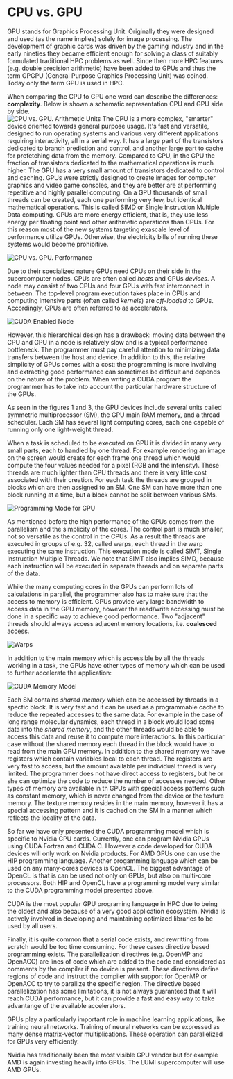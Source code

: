 # CPU vs. GPU

GPU stands for Graphics Processing Unit. Originally they were designed and used (as the name implies) solely for image processing. The development of graphic cards was driven by the gaming industry and in the early nineties they became efficient enough for solving a class of suitably formulated traditional HPC problems as well.  Since then more HPC features (e.g. double precision arithmetic) have been added to GPUs and thus the term GPGPU (General Purpose Graphics Processing Unit) was coined. Today only the term GPU is used in HPC. 

When comparing the CPU to GPU one word can describe the differences: **complexity**. Below is shown a schematic representation CPU and GPU side by side.  
![CPU vs. GPU. Arithmetic Units](Images/CPU_vs_GPU_alu.png)
The CPU is a more complex, "smarter" device oriented towards general purpose usage. It's fast and versatile, designed to run operating systems and various very different applications requiring interactivity, all in a serial way.  It has a large part of the transistors dedicated to branch prediction and control,  and another large part to cache for prefetching data from the memory. Compared to CPU, in the GPU the fraction of transistors dedicated to the mathematical operations is much higher. The GPU has a very small amount of transistors dedicated to control and caching. GPUs were strictly designed to create images for computer graphics and video game consoles, and they are better are at performing repetitive and highly parallel computing.  On a GPU thousands of small threads can be created, each one performing very few, but identical mathematical operations. This is called SIMD or Single Instruction Multiple Data computing. GPUs are more energy efficient, that is, they use less energy per floating point and other arithmetic operations than CPUs. For this reason most of the new systems targeting exascale level of performance utilize GPUs. Otherwise, the electricity bills of running these systems would become prohibitive.

![CPU vs. GPU. Performance](Images/Performance_Comparison.jpeg)

Due to their specialized nature GPUs need CPUs on their side in the supercomputer nodes. CPUs are often called *hosts* and GPUs *devices*. A node may consist of two CPUs and four GPUs with fast interconnect in between. The top-level program execution takes place in CPUs and computing intensive parts (often called *kernels*) are *off-loaded* to GPUs. Accordingly, GPUs are often referred to as accelerators.

![CUDA Enabled Node](Images/cuda_hrdw.jpeg)

However, this hierarchical design has a drawback: moving data between the CPU and GPU in a node is relatively slow and is a typical performance bottleneck. The programmer must pay careful attention to minimizing data transfers between the host and device. In addition to this, the relative simplicity of GPUs comes with a cost: the programming is more involving and extracting good performance can sometimes be difficult and depends on the nature of the problem. When writing a CUDA program the programmer has to take into account the particular hardware structure of the GPUs. 

As seen in the figures 1 and 3, the GPU devices include several units called symmetric multiprocessor (SM), the GPU main RAM memory, and a thread scheduler. Each SM has several light computing cores, each one capable of running only one light-weight thread. 

When a task is scheduled to be executed on GPU it is divided in many very small parts, each to handled by one thread. For example rendering an image on the screen would create for each frame one thread which would compute the four values needed for a pixel (RGB and the intensity). These threads are much lighter than CPU threads and there is very little cost associated with their creation.  For each task the threads are grouped in blocks which are then assigned to an SM. One SM can have more than one block running at a time, but a block cannot be split between various SMs.

![Programming Mode for GPU](Images/prog_model.jpg)

As mentioned before the high performance of the GPUs comes from the parallelism and the simplicity of the cores. The control part is much smaller, not so versatile as the control in the CPUs.  As a result the threads are executed in groups of e.g. 32, called warps, each thread in the warp executing the same instruction. This execution mode is called SIMT, Single Instruction Multiple Threads. We note that SIMT also implies SIMD, because each instruction will be executed in separate threads and on separate parts of the data. 

While the many computing cores in the GPUs can perform lots of calculations in parallel, the programmer also has to make sure that the access to memory is efficient. GPUs provide very large bandwidth to access data in the GPU memory, however the read/write accessing must be done in a specific way to achieve good performance. Two "adjacent" threads should always access adjacent memory locations, i.e. **coalesced** access. 

![Warps](Images/loom.jpg)

In addition to the main memory which is accessible by all the threads working in a task, the GPUs have other types of memory which can be used to further accelerate the application: 

![CUDA Memory Model](Images/mem_model_cuda.png)

Each SM contains *shared memory* which can be accessed by threads in a specfic block. It is very fast and it can be used as a programmable cache to reduce the repeated accesses to the same data. For example in the case of long range molecular dynamics, each thread in a block would load some data into the *shared memory*, and the other threads would be able to access this data and reuse it to compute more interactions. In this particular case without the shared memory each thread in the block would have to read from the main GPU memory. In addition to the shared memory we have registers which contain variables local to each thread. The registers are very fast to access, but the amount available per individual thread is very limited. The programmer does not have direct access to registers, but he or she can optimize the code to reduce the number of accesses needed. Other types of memory are available in th GPUs with special access patterns such as constant memory, which is never changed from the device or the texture memory. The texture memory resides in the main memory, however it has a special accessing pattern and it is cached on the SM in a manner which reflects the locality of the data. 

So far we have only presented the CUDA programming model which is specific to Nvidia GPU cards. Currently, one can program Nvidia GPUs using CUDA Fortran and CUDA C. However a code developed for CUDA devices will only work on Nvidia products. For AMD GPUs one can use the HIP programming language. Another progamming language which can be used on any many-cores devices is OpenCL. The biggest advantage of OpenCL is that is can be used not only on GPUs, but also on multi-core processors. Both HIP and OpenCL have a programming model very similar to the CUDA programming model presented above.

CUDA is the most popular GPU programing language in HPC due to being the oldest and also because of a very good application ecosystem. Nvidia is actively involved in developing and maintaining optimized libraries to be used by all users. 

Finally, it is quite common that a serial code exists, and rewritting from scratch would be too time consuming. For these cases directive based programming exists. The parallelization directives (e.g. OpenMP and OpenACC) are lines of code which are added to the code and considered as comments by the compiler if no device is present. These directives define regions of code and instruct the compiler with support for OpenMP or OpenACC to try to parallize the specific region. The directive based parallelization has some limitations, it is not always guaranteed that it will reach CUDA performance, but it can provide a fast and easy way to take advantange of the available accelerators.

GPUs play a particularly important role in machine learning applications, like training neural networks. Training of neural networks can be expressed as many dense matrix-vector multiplications. These operation can parallelized for GPUs very efficiently.

Nvidia has traditionally been the most visible GPU vendor but for example AMD is again investing heavily into GPUs. The LUMI supercomputer will use AMD GPUs. 
